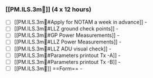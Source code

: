 ###  [[PM.ILS.3m🛬]] (4 x 12 hours)
- [ ] [[PM.ILS.3m🛬#Apply for NOTAM a week in advance]] -
- [ ] [[PM.ILS.3m🛬#LLZ ground check points]] -
- [ ]  [[PM.ILS.3m🛬#GP Power Measurements]] -
- [ ] [[PM.ILS.3m🛬#LLZ Power Measurements]] -
- [ ] [[PM.ILS.3m🛬#LLZ ADU visual check]] -
- [ ] [[PM.ILS.3m🛬#Parameters printout Tx -A]] -
- [ ] [[PM.ILS.3m🛬#Parameters printout Tx -B]] -
- [ ] [[PM.ILS.3m🛬]]  ==Form== -